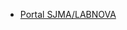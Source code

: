 * [Portal SJMA/LABNOVA](https://portal.trf1.jus.br/sjma/institucional/laboratorio-de-inovacao/laboratorio-de-inovacao.htm)

<!-- * [![Grupo LABNOVA no Telegram](../telegram.png ':size=2%x2%')](https://t.me/+lqNs58UYt_tlMjhh) -->
